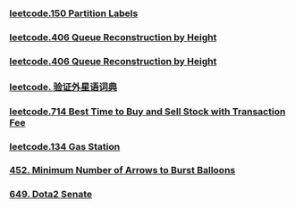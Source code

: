 ### [leetcode.150 Partition Labels](https://github.com/lulukdog/leetcode-Python/blob/master/Greedy/Partition%20Labels.py)

### [leetcode.406 Queue Reconstruction by Height](https://github.com/lulukdog/leetcode-Python/blob/master/Greedy/Queue%20Reconstruction%20by%20Height.py)

### [leetcode.406 Queue Reconstruction by Height](https://github.com/lulukdog/leetcode-Python/blob/master/Greedy/Is%20Subsequence.py)

### [leetcode. 验证外星语词典](https://github.com/lulukdog/leetcode-Python/blob/master/Greedy/%E9%AA%8C%E8%AF%81%E5%A4%96%E6%98%9F%E8%AF%AD%E8%AF%8D%E5%85%B8.py)

### [leetcode.714 Best Time to Buy and Sell Stock with Transaction Fee](https://github.com/lulukdog/leetcode-Python/blob/master/Greedy/Best%20Time%20to%20Buy%20and%20Sell%20Stock%20with%20Transaction%20Fee.py)

### [leetcode.134 Gas Station](https://github.com/lulukdog/leetcode-Python/blob/master/Greedy/Gas%20Station.py)

### [452. Minimum Number of Arrows to Burst Balloons](https://github.com/lulukdog/leetcode-Python/blob/master/Greedy/Minimum%20Number%20of%20Arrows%20to%20Burst%20Balloons.py)

### [649. Dota2 Senate](https://github.com/lulukdog/leetcode-Python/blob/master/Greedy/Dota2%20Senate.py)

